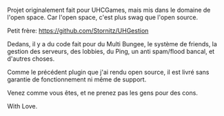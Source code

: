 Projet originalement fait pour UHCGames, mais mis dans le domaine de l'open space. Car l'open space, c'est plus swag que l'open source.

Petit frère: https://github.com/Stornitz/UHGestion

Dedans, il y a du code fait pour du Multi Bungee, le système de friends, la gestion des serveurs, des lobbies, du Ping, un anti spam/flood bancal, et d'autres choses.

Comme le précédent plugin que j'ai rendu open source, il est livré sans garantie de fonctionnement ni même de support.

Venez comme vous êtes, et ne prenez pas les gens pour des cons.



With Love.
